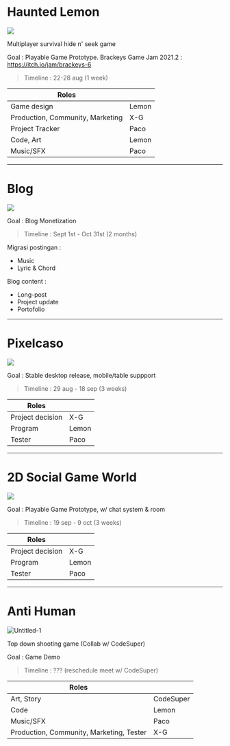 # Haunted Lemon
<img src="https://1.bp.blogspot.com/-Nhc1pM7eOXQ/X0BiafCtGMI/AAAAAAAANPg/D6deHMMuuccYyDlDq8Mfi-afZwmyPcGBgCLcBGAsYHQ/s100/66773032_877684889258401_3684245117129981952_n.jpg">

Multiplayer survival hide n' seek game

Goal : Playable Game Prototype. Brackeys Game Jam 2021.2 : https://itch.io/jam/brackeys-6

> Timeline : 22-28 aug (1 week)

Roles | |
---|---
Game design | Lemon
Production, Community, Marketing | X-G
Project Tracker | Paco
Code, Art | Lemon
Music/SFX | Paco

----
# Blog 
<img src="https://1.bp.blogspot.com/-Nhc1pM7eOXQ/X0BiafCtGMI/AAAAAAAANPg/D6deHMMuuccYyDlDq8Mfi-afZwmyPcGBgCLcBGAsYHQ/s100/66773032_877684889258401_3684245117129981952_n.jpg">

Goal : Blog Monetization

> Timeline : Sept 1st - Oct 31st (2 months)

Migrasi postingan :
- Music
- Lyric & Chord

Blog content :
- Long-post
- Project update
- Portofolio

---
# Pixelcaso 
<img src="https://img.itch.zone/aW1hZ2UvMTEyODAyOC82NTUzNjA2LnBuZw==/347x500/tn%2FUoT.png">

Goal : Stable desktop release, mobile/table suppport

> Timeline : 29 aug - 18 sep (3 weeks)

Roles | |
---|---
Project decision | X-G
Program | Lemon
Tester | Paco

---
# 2D Social Game World 
<img src="https://1.bp.blogspot.com/-Nhc1pM7eOXQ/X0BiafCtGMI/AAAAAAAANPg/D6deHMMuuccYyDlDq8Mfi-afZwmyPcGBgCLcBGAsYHQ/s100/66773032_877684889258401_3684245117129981952_n.jpg">

Goal : Playable Game Prototype, w/ chat system & room

> Timeline : 19 sep - 9 oct (3 weeks)

Roles | |
---|---
Project decision | X-G
Program | Lemon
Tester | Paco

---
# Anti Human 
![Untitled-1](https://user-images.githubusercontent.com/18110223/130320612-a9b6c006-3dab-440a-9d0a-693d5f5a8915.png)

Top down shooting game (Collab w/ CodeSuper)

Goal : Game Demo

> Timeline : ??? (reschedule meet w/ CodeSuper)

Roles | |
---|---
Art, Story | CodeSuper
Code | Lemon
Music/SFX | Paco
Production, Community, Marketing, Tester | X-G
